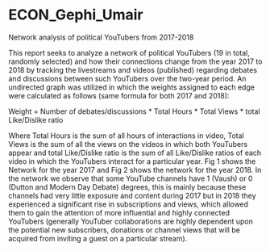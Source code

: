 # ECON_Gephi_Umair
Network analysis of political YouTubers from 2017-2018

This report seeks to analyze a network of political YouTubers (19 in total, randomly selected) and how their connections change from the year 2017 to 2018 by tracking the livestreams and videos (published) regarding debates and discussions between such YouTubers over the two-year period. An undirected graph was utilized in which the weights assigned to each edge were calculated as follows (same formula for both 2017 and 2018): 

Weight = Number of debates/discussions * Total Hours * Total Views * total Like/Dislike ratio

Where Total Hours is the sum of all hours of interactions in video, Total Views is the sum of all the views on the videos in which both YouTubers appear and total Like/Dislike ratio is the sum of all Like/Dislike ratios of each video in which the YouTubers interact for a particular year. Fig 1 shows the Network for the year 2017 and Fig 2 shows the network for the year 2018. In the network we observe that some YouTube channels have 1 (Vaush) or 0 (Dutton and Modern Day Debate) degrees, this is mainly because these channels had very little exposure and content during 2017 but in 2018 they experienced a significant rise in subscriptions and views, which allowed them to gain the attention of more influential and highly connected YouTubers (generally YouTuber collaborations are highly dependent upon the potential new subscribers, donations or channel views that will be acquired from inviting a guest on a particular stream). 
